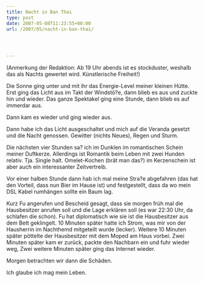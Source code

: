 ```yaml
---
title: Nacht in Ban Thai
type: post
date: 2007-05-08T11:23:55+00:00
url: /2007/05/nacht-in-ban-thai/




---
```

(Anmerkung der Redaktion: Ab 19 Uhr abends ist es stockduster, weshalb das als Nachts gewertet wird. Künstlerische Freiheit!)

Die Sonne ging unter und mit ihr das Energie-Level meiner kleinen Hütte. Erst ging das Licht aus im Takt der Windstö?e, dann blieb es aus und zuckte hin und wieder. Das ganze Spektakel ging eine Stunde, dann blieb es auf immerdar aus.

Dann kam es wieder und ging wieder aus.

Dann habe ich das Licht ausgeschaltet und mich auf die Veranda gesetzt und die Nacht genossen. Gewitter (nichts Neues), Regen und Sturm.

Die nächsten vier Stunden sa? ich im Dunklen im romantischen Schein meiner Duftkerze. Allerdings ist Romantik beim Leben mit zwei Hunden relativ. Tja. Single halt. Omelet-Kochen (brät man das?) im Kerzenschein ist aber auch ein interessanter Zeitvertreib.

Vor einer halben Stunde dann hab ich mal meine Stra?e abgefahren (das hat den Vorteil, dass nun Bier im Hause ist) und festgestellt, dass da wo mein <span class="caps">DSL</span> Kabel rumhängen sollte ein Baum lag.

Kurz Fu angerufen und Bescheid gesagt, dass sie morgen früh mal die Hausbesitzer anrufen soll und die Lage erklären soll (es war 22:30 Uhr, da schlafen die schon). Fu hat diplomatisch wie sie ist die Hausbesitzer aus dem Bett geklingelt. 10 Minuten später hatte ich Strom, was mir von der Hausherrin im Nachthemd mitgeteilt wurde (lecker). Weitere 10 Minuten später pöttelte der Hausbesitzer mit dem Moped am Haus vorbei. Zwei Minuten später kam er zurück, packte den Nachbarn ein und fuhr wieder weg, Zwei weitere Minuten später ging das Internet wieder.

Morgen betrachten wir dann die Schäden.

Ich glaube ich mag mein Leben.
